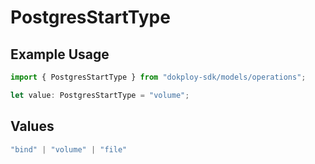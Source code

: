 # PostgresStartType

## Example Usage

```typescript
import { PostgresStartType } from "dokploy-sdk/models/operations";

let value: PostgresStartType = "volume";
```

## Values

```typescript
"bind" | "volume" | "file"
```